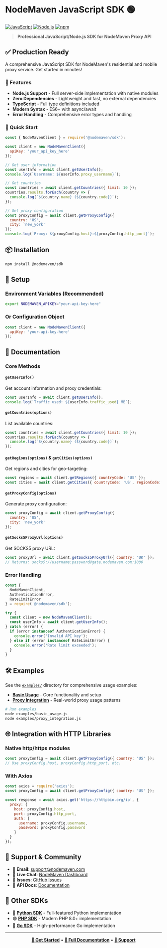 # NodeMaven JavaScript SDK 🟢

[![JavaScript](https://img.shields.io/badge/JavaScript-Ready-green?style=for-the-badge&logo=javascript)](https://github.com/nodemavencom/proxy)
[![Node.js](https://img.shields.io/badge/Node.js-16%2B-green?style=for-the-badge&logo=node.js)](https://nodejs.org/)
[![npm](https://img.shields.io/badge/npm-Available-green?style=for-the-badge)](https://www.npmjs.com/)

> **Professional JavaScript/Node.js SDK for NodeMaven Proxy API**

## ✅ Production Ready

A comprehensive JavaScript SDK for NodeMaven's residential and mobile proxy service. Get started in minutes!

### 🎯 Features
- **Node.js Support** - Full server-side implementation with native modules
- **Zero Dependencies** - Lightweight and fast, no external dependencies
- **TypeScript** - Full type definitions included
- **Modern Syntax** - ES6+ with async/await
- **Error Handling** - Comprehensive error types and handling

### 🚀 Quick Start
```javascript
const { NodeMavenClient } = require('@nodemaven/sdk');

const client = new NodeMavenClient({
  apiKey: 'your_api_key_here'
});

// Get user information
const userInfo = await client.getUserInfo();
console.log(`Username: ${userInfo.proxy_username}`);

// Get countries
const countries = await client.getCountries({ limit: 10 });
countries.results.forEach(country => {
  console.log(`${country.name} (${country.code})`);
});

// Get proxy configuration
const proxyConfig = await client.getProxyConfig({ 
  country: 'US', 
  city: 'new_york' 
});
console.log(`Proxy: ${proxyConfig.host}:${proxyConfig.http_port}`);
```

## 📦 Installation

```bash
npm install @nodemaven/sdk
```

## 🔧 Setup

### Environment Variables (Recommended)
```bash
export NODEMAVEN_APIKEY="your-api-key-here"
```

### Or Configuration Object
```javascript
const client = new NodeMavenClient({
  apiKey: 'your-api-key-here'
});
```

## 📖 Documentation

### Core Methods

#### `getUserInfo()`
Get account information and proxy credentials:
```javascript
const userInfo = await client.getUserInfo();
console.log(`Traffic used: ${userInfo.traffic_used} MB`);
```

#### `getCountries(options)`
List available countries:
```javascript
const countries = await client.getCountries({ limit: 10 });
countries.results.forEach(country => {
  console.log(`${country.name} (${country.code})`);
});
```

#### `getRegions(options)` & `getCities(options)`
Get regions and cities for geo-targeting:
```javascript
const regions = await client.getRegions({ countryCode: 'US' });
const cities = await client.getCities({ countryCode: 'US', regionCode: 'CA' });
```

#### `getProxyConfig(options)`
Generate proxy configuration:
```javascript
const proxyConfig = await client.getProxyConfig({
  country: 'US',
  city: 'new_york'
});
```

#### `getSocks5ProxyUrl(options)`
Get SOCKS5 proxy URL:
```javascript
const proxyUrl = await client.getSocks5ProxyUrl({ country: 'UK' });
// Returns: socks5://username:password@gate.nodemaven.com:1080
```

### Error Handling
```javascript
const { 
  NodeMavenClient, 
  AuthenticationError, 
  RateLimitError 
} = require('@nodemaven/sdk');

try {
  const client = new NodeMavenClient();
  const userInfo = await client.getUserInfo();
} catch (error) {
  if (error instanceof AuthenticationError) {
    console.error('Invalid API key');
  } else if (error instanceof RateLimitError) {
    console.error('Rate limit exceeded');
  }
}
```

## 🛠️ Examples

See the [`examples/`](./examples/) directory for comprehensive usage examples:

- **[Basic Usage](./examples/basic_usage.js)** - Core functionality and setup
- **[Proxy Integration](./examples/proxy_integration.js)** - Real-world proxy usage patterns

```bash
# Run examples
node examples/basic_usage.js
node examples/proxy_integration.js
```

## 🌐 Integration with HTTP Libraries

### Native http/https modules
```javascript
const proxyConfig = await client.getProxyConfig({ country: 'US' });
// Use proxyConfig.host, proxyConfig.http_port, etc.
```

### With Axios
```javascript
const axios = require('axios');
const proxyConfig = await client.getProxyConfig({ country: 'US' });

const response = await axios.get('https://httpbin.org/ip', {
  proxy: {
    host: proxyConfig.host,
    port: proxyConfig.http_port,
    auth: {
      username: proxyConfig.username,
      password: proxyConfig.password
    }
  }
});
```

## 🤝 Support & Community

- 📧 **Email**: [support@nodemaven.com](mailto:support@nodemaven.com)
- 💬 **Live Chat**: [NodeMaven Dashboard](https://dashboard.nodemaven.com?utm_source=github&utm_medium=javascript_readme&utm_campaign=developer_outreach&utm_content=support_chat)
- 🐛 **Issues**: [GitHub Issues](https://github.com/nodemavencom/proxy/issues)
- 📖 **API Docs**: [Documentation](https://dashboard.nodemaven.com/documentation?utm_source=github&utm_medium=javascript_readme&utm_campaign=developer_outreach&utm_content=api_docs)

## 🔗 Other SDKs

- 🐍 **[Python SDK](../python/)** - Full-featured Python implementation  
- 🟣 **[PHP SDK](../php/)** - Modern PHP 8.0+ implementation
- 🔷 **[Go SDK](../go/)** - High-performance Go implementation

---

<div align="center">

**[🚀 Get Started](https://dashboard.nodemaven.com?utm_source=github&utm_medium=javascript_readme&utm_campaign=developer_outreach&utm_content=footer_cta)** • **[📖 Full Documentation](https://dashboard.nodemaven.com/documentation?utm_source=github&utm_medium=javascript_readme&utm_campaign=developer_outreach&utm_content=footer_docs)** • **[💬 Support](https://dashboard.nodemaven.com?utm_source=github&utm_medium=javascript_readme&utm_campaign=developer_outreach&utm_content=footer_support)**

</div> 
